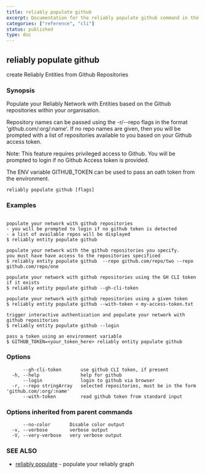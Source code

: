 ```yaml
---
title: reliably populate github
excerpt: Documentation for the reliably populate github command in the Reliably CLI
categories: ["reference", "cli"]
status: published
type: doc
---
```

## reliably populate github

create Reliably Entities from Github Repositories

### Synopsis


Populate your Reliably Network with Entities
based on the Github repositories within your
organisation.

Repository names can be passed using the -r/--repo flags
in the format 'github.com/:org/:name'. If no repo
names are given, then you will be prompted with a list
of repositories available to you based on your Github
access token.

Note: This feature requires privileged access to Github.
You will be prompted to login if no Github Access token
is provided.

The ENV variable GITHUB_TOKEN can be used to pass an oath
token from the environment.


```
reliably populate github [flags]
```

### Examples

```

populate your network with github repositories
- you will be prompted to login if no github token is detected
- a list of available repos will be displayed
$ reliably entity populate github

populate your network with the github repositories you specify.
you must have have access to the repositories specificed
$ reliably entity populate github  --repo github.com/repo/two --repo github.com/repo/one

populate your network with github repositories using the GH CLI token if it exists
$ reliably entity populate github --gh-cli-token

populate your network with github repositories using a given token
$ reliably entity populate github --with-token < my-access-token.txt

trigger interactive authentication and populate your network with github repositories
$ reliably entity populate github --login

pass a token using an environment variable
$ GITHUB_TOKEN=<your_token_here> reliably entity populate github

```

### Options

```
      --gh-cli-token       use github CLI token, if present
  -h, --help               help for github
      --login              login to github via browser
  -r, --repo stringArray   selected repositories, must be in the form 'github.com/:org/:name'
      --with-token         read github token from standard input
```

### Options inherited from parent commands

```
      --no-color       Disable color output
  -v, --verbose        verbose output
  -V, --very-verbose   very verbose output
```

### SEE ALSO

* [reliably populate](/docs/reference/cli/reliably-populate/)	 - populate your reliably graph

